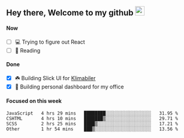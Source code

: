 ## Hey there, Welcome to my github <img src="https://media.giphy.com/media/hvRJCLFzcasrR4ia7z/giphy.gif" width="25px">

#### Now
- [ ] 💻 Trying to figure out React
- [ ] 📕 Reading

#### Done
- [x] ☘️ Building Slick UI for [Klimabiler](https://klimabiler.dk)
- [x] 🚀 Building personal dashboard for my office
 
 #### Focused on this week
<!--START_SECTION:waka-->

```text
JavaScript   4 hrs 29 mins   ████████░░░░░░░░░░░░░░░░░   31.95 %
CSHTML       4 hrs 10 mins   ███████▒░░░░░░░░░░░░░░░░░   29.71 %
SCSS         2 hrs 25 mins   ████▒░░░░░░░░░░░░░░░░░░░░   17.21 %
Other        1 hr 54 mins    ███▒░░░░░░░░░░░░░░░░░░░░░   13.56 %
```

<!--END_SECTION:waka-->

